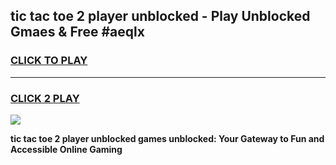 
## tic tac toe 2 player unblocked - Play Unblocked Gmaes & Free #aeqlx
<h3>
<a href="https://news.freeplayer.one?title=tic_tac_toe_2_player_unblocked&ref=24F">CLICK TO PLAY</a></h3>
<hr>

<h3>
<a href="https://news.freeplayer.one?title=tic_tac_toe_2_player_unblocked&ref=24F">CLICK 2 PLAY</a>
  
</h3>

<a href="https://news.freeplayer.one?title=tic_tac_toe_2_player_unblocked&ref=24F/"><img src="https://clearcache.store/games.png"></a>


**tic tac toe 2 player unblocked games unblocked: Your Gateway to Fun and Accessible Online Gaming**
